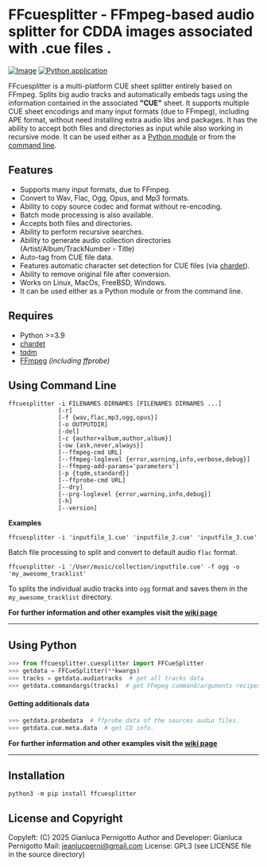 # FFcuesplitter - FFmpeg-based audio splitter for CDDA images associated with .cue files .

[![Image](https://img.shields.io/static/v1?label=python&logo=python&message=3.9%20|%203.10%20|%203.11%20|%203.12&color=blue)](https://www.python.org/downloads/)
[![Python application](https://github.com/jeanslack/FFcuesplitter/actions/workflows/CI.yml/badge.svg)](https://github.com/jeanslack/FFcuesplitter/actions/workflows/CI.yml)

FFcuesplitter is a multi-platform CUE sheet splitter entirely based on FFmpeg.
Splits big audio tracks and automatically embeds tags using the information
contained in the associated **"CUE"** sheet. It supports multiple CUE sheet
encodings and many input formats (due to FFmpeg), including APE format, without
need installing extra audio libs and packages. It has the ability to accept both
files and directories as input while also working in recursive mode. It can be 
used either as a [Python module](https://github.com/jeanslack/FFcuesplitter#using-python) 
or from the [command line](https://github.com/jeanslack/FFcuesplitter#using-command-line).

## Features

- Supports many input formats, due to FFmpeg.
- Convert to Wav, Flac, Ogg, Opus, and Mp3 formats.
- Ability to copy source codec and format without re-encoding.
- Batch mode processing is also available.
- Accepts both files and directories.
- Ability to perform recursive searches.
- Ability to generate audio collection directories (Artist/Album/TrackNumber - Title)
- Auto-tag from CUE file data.
- Features automatic character set detection for CUE files (via [chardet](https://pypi.org/project/chardet/)).
- Ability to remove original file after conversion.
- Works on Linux, MacOs, FreeBSD, Windows.
- It can be used either as a Python module or from the command line.

## Requires

- Python >=3.9
- [chardet](https://pypi.org/project/chardet/)
- [tqdm](https://pypi.org/project/tqdm/#description)
- [FFmpeg](https://ffmpeg.org/) *(including ffprobe)*


## Using Command Line

```
ffcuesplitter -i FILENAMES DIRNAMES [FILENAMES DIRNAMES ...]
              [-r]
              [-f {wav,flac,mp3,ogg,opus}]
              [-o OUTPUTDIR]
              [-del]
              [-c {author+album,author,album}]
              [-ow {ask,never,always}]
              [--ffmpeg-cmd URL]
              [--ffmpeg-loglevel {error,warning,info,verbose,debug}]
              [--ffmpeg-add-params='parameters']
              [-p {tqdm,standard}]
              [--ffprobe-cmd URL]
              [--dry]
              [--prg-loglevel {error,warning,info,debug}]
              [-h]
              [--version]
```

**Examples**

`ffcuesplitter -i 'inputfile_1.cue' 'inputfile_2.cue' 'inputfile_3.cue'`

Batch file processing to split and convert to default audio `flac` format.

`ffcuesplitter -i '/User/music/collection/inputfile.cue' -f ogg -o 'my_awesome_tracklist'`

To splits the individual audio tracks into `ogg` format
and saves them in the `my_awesome_tracklist` directory.

**For further information and other examples visit the [wiki page](https://github.com/jeanslack/FFcuesplitter/wiki)**
***

## Using Python

```python
>>> from ffcuesplitter.cuesplitter import FFCueSplitter
>>> getdata = FFCueSplitter(**kwargs)
>>> tracks = getdata.audiotracks  # get all tracks data
>>> getdata.commandargs(tracks)  # get FFmpeg command/arguments recipes.
```
#### Getting additionals data

```python
>>> getdata.probedata  # ffprobe data of the sources audio files.
>>> getdata.cue.meta.data  # get CD info.
```

**For further information and other examples visit the [wiki page](https://github.com/jeanslack/FFcuesplitter/wiki)**
***

## Installation

`python3 -m pip install ffcuesplitter`

## License and Copyright

Copyleft: (C) 2025 Gianluca Pernigotto
Author and Developer: Gianluca Pernigotto
Mail: <jeanlucperni@gmail.com>
License: GPL3 (see LICENSE file in the source directory)
